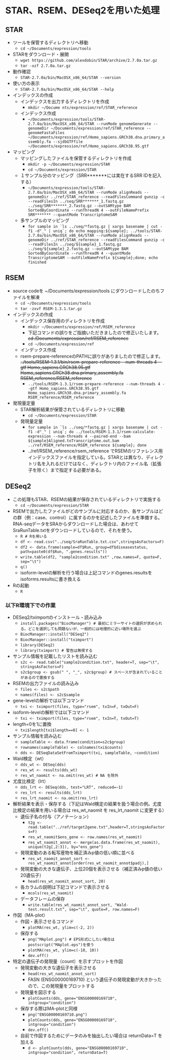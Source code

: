 # STAR、RSEM、DESeq2を用いた処理  
## STAR  
- ツールを保管するディレクトリへ移動  
  - ```cd ~/Documents/expression/tools```  
- STARをダウンロード・展開  
  - ```wget https://github.com/alexdobin/STAR/archive/2.7.0a.tar.gz```  
  - ```tar -xzf 2.7.0a.tar.gz```  
- 動作確認  
  - ```STAR-2.7.0a/bin/MacOSX_x86_64/STAR --version```  
- 使い方の表示  
  - ```STAR-2.7.0a/bin/MacOSX_x86_64/STAR --help```  
- インデックスの作成  
  - インデックスを出力するディレクトリを作成  
    - ```mkdir ~/Docume nts/expression/ref/STAR_reference```  
  - インデックス作成  
    - ```~/Documents/expression/tools/STAR-2.7.0a/bin/MacOSX_x86_64/STAR --runMode genomeGenerate --genomeDir ~/Documents/expression/ref/STAR_reference --genomeFastaFiles ~/Documents/expression/ref/Homo_sapiens.GRCh38.dna.primary_assembly.fa --sjdbGTFfile ~/Documents/expression/ref/Homo_sapiens.GRCh38.95.gtf```  
- マッピング  
  - マッピングしたファイルを保管するディレクトリを作成  
    - ```mkdir -p ~/Documents/expression/STAR```  
    - ```cd ~/Documents/expression/STAR```  
  - １サンプル分のマッピング（SRR\*\*\*\*\*\*\*には実在するSRR IDを記入する）
    - ```~/Documents/expression/tools/STAR-2.7.0a/bin/MacOSX_x86_64/STAR --runMode alignReads --genomeDir ../ref/STAR_reference --readFilesCommand gunzip -c --readFilesIn ../seq/SRR*******_1.fastq.gz  ../seq/SRR*******_2.fastq.gz --outSAMtype BAM SortedByCoordinate --runThreadN 4 --outFileNamePrefix SRR******* --quantMode TranscriptomeSAM```  
  - 多サンプルのマッピング
    - ```for sample in `ls ../seq/*fastq.gz | xargs basename | cut -f1 -d"_" | uniq`; do echo mapping:${sample}; ../tools/STAR-2.7.0a/bin/MacOSX_x86_64/STAR --runMode alignReads --genomeDir ../ref/STAR_reference --readFilesCommand gunzip -c --readFilesIn ../seq/${sample}_1.fastq.gz ../seq/${sample}_2.fastq.gz --outSAMtype BAM SortedByCoordinate --runThreadN 4 --quantMode TranscriptomeSAM --outFileNamePrefix ${sample};done; echo finished```  
## RSEM  
- source codeを ~/Documents/expression/tools にダウンロードしたのちファイルを解凍  
  - ```cd ~/Documents/expression/tools```  
  - ```tar -zxvf RSEM-1.3.1.tar.gz```  
- インデックスの作成  
  - インデックス保存用のディレクトリを作成  
    - ```mkdir ~/Documents/expression/ref/RSEM_reference```  
    - 下記コマンドの誤りをご指摘いただきましたので修正いたします。  
    ~~cd /Documents/expression/ref/RSEM_reference~~  
    - ```cd ~/Documents/expression/ref```  
  - インデックス作成  
  - rsem-prepare-referenceのPATHに誤りがありましたので修正します。  
    ~~../tools/RSEM-1.3.1/bin/rsem-prepare-reference --num-threads 4 --gtf Homo_sapiens.GRCh38.95.gtf Homo_sapiens.GRCh38.dna.primary_assembly.fa RSEM_reference/RSEM_reference~~  
    - ```../tools/RSEM-1.3.1/rsem-prepare-reference --num-threads 4 --gtf Homo_sapiens.GRCh38.95.gtf Homo_sapiens.GRCh38.dna.primary_assembly.fa RSEM_reference/RSEM_reference```  
- 発現量定量  
  - STAR解析結果が保管されているディレクトリに移動  
    - ```cd ~/Documents/expression/STAR```  
  - 発現量定量  
    - ```for sample in `ls ../seq/*fastq.gz | xargs basename | cut -f1 -d"_" | uniq`; do ../tools/RSEM-1.3.1/rsem-calculate-expression --num-threads 4 --paired-end --bam ${sample}Aligned.toTranscriptome.out.bam ../ref/RSEM_reference/RSEM_reference ${sample}; done```  
    - ../ref/RSEM_reference/rsem_reference でRSEMのリファレンス用インデックスファイルを指定している。STARとは異なり、ディレクトリ名を入れるだけではなく、ディレクトリ内のファイル名（拡張子を除く）まで指定する必要がある。  
## DESeq2  
- この処理もSTAR、RSEMの結果が保存されているディレクトリで実施する  
  - ```cd ~/Documents/expression/STAR```  
- RSEMで出力したファイルがどのサンプルに対応するのか、各サンプルはどの群（例：case、control）に属するのかを記述したファイルを準備する。RNA-seqデータをSRAからダウンロードした場合は、あわせてSraRunTable.txtをダウンロードしているので、それを使う。  
  - ```R # Rを用いる```  
  - ```df <- read.csv("../seq/SraRunTable.txt.csv",stringsAsFactors=F)```  
  - ```df2 <- data.frame(sample=df$Run, group=df$diseasestatus, path=paste0(df$Run, ".genes.results"))```  
  - ```write.table(df2, "sample2condition.txt" ,row.names=F, quote=F, sep="\t")```  
  - ```q()```    
  - isoform-levelの解析を行う場合は上記コマンドのgenes.resultsをisoforms.resultsに書き換える  
- Rの起動  
  - ```R```  
### 以下R環境下での作業  
- DESeq2/tximportのインストール・読み込み  
  - ```install.packages("BiocManager") # 最初にミラーサイトの選択が求められる。どこを選択しても問題ないが、一般的には地理的に近い場所を選ぶ```  
  - ```BiocManager::install("DESeq2")```  
  - ```BiocManager::install("tximport")```  
  - ```library(DESeq2)```  
  - ```library(tximport) # 警告は無視する```  
- サンプル情報を記載したリストを読み込む  
  - ```s2c <- read.table("sample2condition.txt", header=T, sep="\t", stringsAsFactors=F)```  
  - ```s2c$group <- gsub(" ", "_", s2c$group) # スペースが含まれていることがあるので置換する```  
- RSEMの出力ファイルの読み込み  
  - ```files <- s2c$path```  
  - ```names(files) <- s2c$sample```  
- gene-levelの解析では以下コマンド  
  - ```txi <- tximport(files, type="rsem", txIn=F, txOut=F)```  
- isoform-levelの解析では以下コマンド  
  - ```txi <- tximport(files, type="rsem", txIn=T, txOut=T)```  
- length=0を1に置換  
  - ```txi$length[txi$length==0] <- 1```  
- サンプル情報を読み込む  
  - ```sampleTable <- data.frame(condition=s2c$group)```  
  - ```rownames(sampleTable) <- colnames(txi$counts)```  
  - ```dds <- DESeqDataSetFromTximport(txi, sampleTable, ~condition)```  
- Wald検定（wt）  
  - ```dds_wt <- DESeq(dds)```  
  - ```res_wt <- results(dds_wt)```  
  - ```res_wt_naomit <- na.omit(res_wt) # NA を除外```  
- 尤度比検定（lrt）  
  - ```dds_lrt <- DESeq(dds, test="LRT", reduced=~1)```  
  - ```res_lrt <- results(dds_lrt)```  
  - ```res_lrt_naomit <- na.omit(res_lrt)```  
- 解析結果を表示・保存する（下記はWald検定の結果を扱う場合の例。尤度比検定の結果を用いる場合は res_wt_naomit を res_lrt_naomit に変更する）  
  - 遺伝子名の付与（アノテーション）  
    - ```t2g <- read.table("../ref/target2gene.txt",header=T,stringsAsFactors=F)```  
    - ```res_wt_naomit$ens_gene <- row.names(res_wt_naomit)```  
    - ```res_wt_naomit_annot <- merge(as.data.frame(res_wt_naomit), unique(t2g[,2:3]), by="ens_gene")```  
  - 発現変動のある転写産物を補正済みp値の低い順に並べる  
    - ```res_wt_naomit_annot_sort <- res_wt_naomit_annot[order(res_wt_naomit_annot$padj),]```  
  - 発現変動の大きな遺伝子、上位20個を表示させる（補正済みp値の低い20遺伝子）  
    - ```head(res_wt_naomit_annot_sort, 20)```  
  - 各カラムの説明は下記コマンドで表示させる  
    - ```mcols(res_wt_naomit)```  
  - データフレームの保存  
    - ```write.table(res_wt_naomit_annot_sort, "Wald-test.result.txt", sep="\t", quote=F, row.names=F)```  
- 作図（MA-plot）  
  - 作図・表示させるコマンド  
    - ```plotMA(res_wt, ylim=c(-2, 2))```  
  - 保存する  
    - ```png("MAplot.png") # EPS形式にしたい場合はpostscript("MAplot.eps")を使う```  
    - ```plotMA(res_wt, ylim=c(-10, 10))```  
    - ```dev.off()```  
- 特定の遺伝子の発現量（count）を示すプロットを作図  
  - 発現変動の大きな遺伝子を表示させる  
    - ```head(res_wt_naomit_annot_sort)```  
    - FASN (ENSG00000169710) という遺伝子の発現変動が大きかったので、この発現量をプロットする  
  - 発現量を図示する  
    - ```plotCounts(dds, gene="ENSG00000169710", intgroup="condition")```  
  - 保存する際はMA-plotと同様
    - ```png("ENSG00000169710.png")```  
    - ```plotCounts(dds, gene="ENSG00000169710", intgroup="condition")```  
    - ```dev.off()```  
  - 自前で作図するためにデータのみを抽出したい場合は returnData=T を加える  
    - ```d <- plotCounts(dds, gene="ENSG00000169710", intgroup="condition", returnData=T)```  

